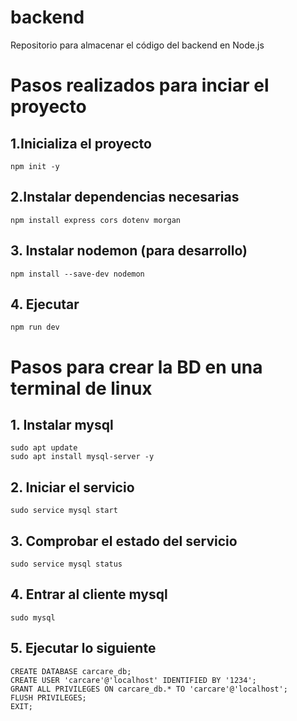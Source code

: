 # backend
Repositorio para almacenar el código del backend en Node.js

# Pasos realizados para inciar el proyecto
## 1.Inicializa el proyecto 
```
npm init -y
```
## 2.Instalar dependencias necesarias
```
npm install express cors dotenv morgan
```
## 3. Instalar nodemon (para desarrollo)
```
npm install --save-dev nodemon
```
## 4. Ejecutar
```
npm run dev
```

# Pasos para crear la BD en una terminal de linux
## 1. Instalar mysql
``` 
sudo apt update
sudo apt install mysql-server -y
```
## 2. Iniciar el servicio
```
sudo service mysql start
```
## 3. Comprobar el estado del servicio
```
sudo service mysql status
```
## 4. Entrar al cliente mysql
```
sudo mysql
```
## 5. Ejecutar lo siguiente
```
CREATE DATABASE carcare_db;
CREATE USER 'carcare'@'localhost' IDENTIFIED BY '1234';
GRANT ALL PRIVILEGES ON carcare_db.* TO 'carcare'@'localhost';
FLUSH PRIVILEGES;
EXIT;
```